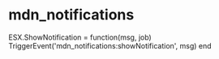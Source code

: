 # mdn_notifications

ESX.ShowNotification = function(msg, job)
	TriggerEvent('mdn_notifications:showNotification', msg)
end
